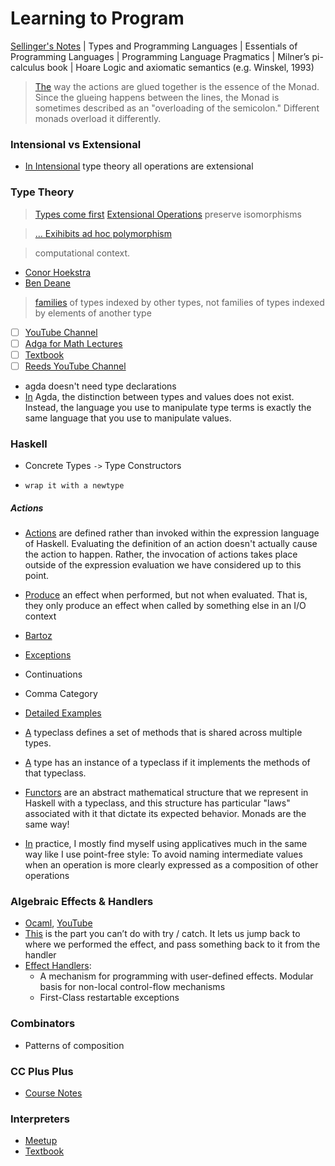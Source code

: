 # Learning to Program

[Sellinger's Notes](https://arxiv.org/pdf/0804.3434.pdf) | Types and Programming Languages | Essentials of Programming Languages | Programming Language Pragmatics | Milner’s
pi-calculus book |  Hoare Logic and axiomatic semantics (e.g. Winskel, 1993)

> [The](https://www.schoolofhaskell.com/user/school/starting-with-haskell/basics-of-haskell/3-pure-functions-laziness-io) way the actions are glued together is the essence of the Monad. Since the glueing happens between the lines, the Monad is sometimes described as an "overloading of the semicolon." Different monads overload it differently.

### Intensional vs Extensional
- [In Intensional](https://youtu.be/bNG53SA4n48?list=PLQRKUSOIMEh1Arz0-WBgD_Pol4S50HATv&t=877) type theory all operations are extensional

### Type Theory
> [Types come first](https://youtu.be/bNG53SA4n48?list=PLQRKUSOIMEh1Arz0-WBgD_Pol4S50HATv&t=267)
> [Extensional Operations](https://youtu.be/bNG53SA4n48?list=PLQRKUSOIMEh1Arz0-WBgD_Pol4S50HATv&t=792) preserve isomorphisms

> [... Exihibits ad hoc polymorphism](https://youtu.be/2EdQFCP5mZ8?t=305)

> computational context.

- [Conor Hoekstra](https://twitter.com/code_report)
- [Ben Deane](https://www.youtube.com/watch?v=on7v8nlyaAg)

> [families](https://www.cse.chalmers.se/~peterd/papers/DependentTypesAtWork.pdf) of types indexed by other types, not families of types indexed by elements of another type

- [ ] [YouTube Channel](https://www.youtube.com/watch?v=1vXdNNSmvJw&list=PLE-CSy3N6yEeYY5tx1u5IP3d_2xZOmpKO)
- [ ] [Adga for Math Lectures](https://www.mathstat.dal.ca/~selinger/agda-lectures/)
- [ ] [Textbook](https://plfa.github.io/20.07/Naturals/)
- [ ] [Reeds YouTube Channel](https://www.youtube.com/channel/UC8sjG717gknTmWIeTyGmUHw/videos)

- agda doesn't need type declarations
- [In](http://learnyouanagda.liamoc.net/pages/introduction.html#fnref1) Agda, the distinction between types and values does not exist. Instead, the language you use to manipulate type terms is exactly the same language that you use to manipulate values.

### Haskell

- Concrete Types `->` Type Constructors

- `wrap it with a newtype`

##### Actions
  - [Actions](https://www.haskell.org/tutorial/io.html) are defined rather than invoked within the expression language of Haskell. Evaluating the definition of an action doesn't actually cause the action to happen. Rather, the invocation of actions takes place outside of the expression evaluation we have considered up to this point.
  - [Produce](https://book.realworldhaskell.org/read/io.html#ftn.id610368) an effect when performed, but not when evaluated. That is, they only produce an effect when called by something else in an I/O context
  
- [Bartoz](https://www.schoolofhaskell.com/school/starting-with-haskell/basics-of-haskell/function-application)
- [Exceptions](https://markkarpov.com/tutorial/exceptions.html#the-motivation-for-exceptions)
- Continuations
- Comma Category
- [Detailed Examples](https://devtut.github.io/haskell/foldable.html#flattening-a-foldable-structure-into-a-list)
- [A](https://serokell.io/blog/haskell-typeclasses) typeclass defines a set of methods that is shared across multiple types.
- [A](https://serokell.io/blog/haskell-typeclasses) type has an instance of a typeclass if it implements the methods of that typeclass.
- [Functors](https://mmhaskell.com/monads/functors) are an abstract mathematical structure that we represent in Haskell with a typeclass, and this structure has particular "laws" associated with it that dictate its expected behavior. Monads are the same way!
- [In](https://stackoverflow.com/questions/7103864/what-are-practical-uses-of-applicative-style) practice, I mostly find myself using applicatives much in the same way like I use point-free style: To avoid naming intermediate values when an operation is more clearly expressed as a composition of other operations

  

### Algebraic Effects & Handlers
- [Ocaml](https://github.com/ocamllabs/ocaml-effects-tutorial), [YouTube](https://www.youtube.com/watch?v=plFFZcqBOyk)
- [This](https://overreacted.io/algebraic-effects-for-the-rest-of-us/) is the part you can’t do with try / catch. It lets us jump back to where we performed the effect, and pass something back to it from the handler
- [Effect Handlers](https://youtu.be/VEhkhxoGJSk?t=318): 
   - A mechanism for programming with user-defined effects. Modular basis for non-local control-flow mechanisms
   - First-Class restartable exceptions 

### Combinators
- Patterns of composition

### CC Plus Plus
- [Course Notes](https://ocw.mit.edu/courses/6-096-introduction-to-c-january-iap-2011/resources/mit6_096iap11_lec02/)

### Interpreters
- [Meetup](https://www.meetup.com/programming-languages-toronto-meetup/events/289784058/)
- [Textbook](http://www.craftinginterpreters.com/a-map-of-the-territory.html)
